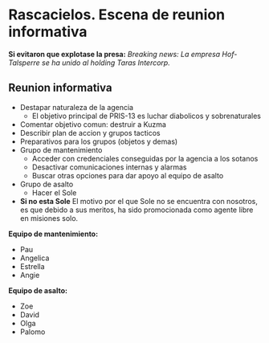 # Rascacielos. Escena de reunion informativa

**Si evitaron que explotase la presa:** *Breaking news: La empresa Hof-Talsperre se ha unido al holding Taras Intercorp.*

## Reunion informativa

* Destapar naturaleza de la agencia
    * El objetivo principal de PRIS-13 es luchar diabolicos y sobrenaturales
* Comentar objetivo comun: destruir a Kuzma
* Describir plan de accion y grupos tacticos
* Preparativos para los grupos (objetos y demas)
* Grupo de mantenimiento
    * Acceder con credenciales conseguidas por la agencia a los sotanos
    * Desactivar comunicaciones internas y alarmas
    * Buscar otras opciones para dar apoyo al equipo de asalto
* Grupo de asalto
    * Hacer el Sole
* **Si no esta Sole** El motivo por el que Sole no se encuentra con nosotros, es que debido a sus meritos, ha sido promocionada como agente libre en misiones solo.

**Equipo de mantenimiento:**
* Pau
* Angelica
* Estrella
* Angie

**Equipo de asalto:**
* Zoe
* David
* Olga
* Palomo